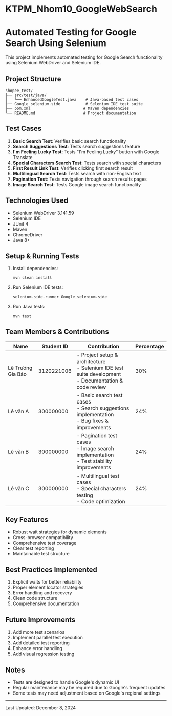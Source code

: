 # KTPM_Nhom10_GoogleWebSearch

# Automated Testing for Google Search Using Selenium

This project implements automated testing for Google Search functionality using Selenium WebDriver and Selenium IDE.

## Project Structure

```
shopee_test/
├── src/test/java/
│   └── EnhancedGoogleTest.java    # Java-based test cases
├── Google_selenium.side           # Selenium IDE test suite
├── pom.xml                       # Maven dependencies
└── README.md                     # Project documentation
```

## Test Cases

1. **Basic Search Test**: Verifies basic search functionality
2. **Search Suggestions Test**: Tests search suggestions feature
3. **I'm Feeling Lucky Test**: Tests "I'm Feeling Lucky" button with Google Translate
4. **Special Characters Search Test**: Tests search with special characters
5. **First Result Link Test**: Verifies clicking first search result
6. **Multilingual Search Test**: Tests search with non-English text
7. **Pagination Test**: Tests navigation through search results pages
8. **Image Search Test**: Tests Google image search functionality

## Technologies Used

- Selenium WebDriver 3.141.59
- Selenium IDE
- JUnit 4
- Maven
- ChromeDriver
- Java 8+

## Setup & Running Tests

1. Install dependencies:
   ```bash
   mvn clean install
   ```

2. Run Selenium IDE tests:
   ```bash
   selenium-side-runner Google_selenium.side
   ```

3. Run Java tests:
   ```bash
   mvn test
   ```

## Team Members & Contributions

| Name | Student ID | Contribution | Percentage |
|------|------------|--------------|------------|
| Lê Trương Gia Bảo | 3120221006 | - Project setup & architecture<br>- Selenium IDE test suite development<br>- Documentation & code review | 30% |
| Lê văn A | 300000000 | - Basic search test cases<br>- Search suggestions implementation<br>- Bug fixes & improvements | 24% |
| Lê văn B | 300000000 | - Pagination test cases<br>- Image search implementation<br>- Test stability improvements | 24% |
| Lê văn C | 300000000 | - Multilingual test cases<br>- Special characters testing<br>- Code optimization | 24% |

## Key Features

- Robust wait strategies for dynamic elements
- Cross-browser compatibility
- Comprehensive test coverage
- Clear test reporting
- Maintainable test structure

## Best Practices Implemented

1. Explicit waits for better reliability
2. Proper element locator strategies
3. Error handling and recovery
4. Clean code structure
5. Comprehensive documentation

## Future Improvements

1. Add more test scenarios
2. Implement parallel test execution
3. Add detailed test reporting
4. Enhance error handling
5. Add visual regression testing

## Notes

- Tests are designed to handle Google's dynamic UI
- Regular maintenance may be required due to Google's frequent updates
- Some tests may need adjustment based on Google's regional settings

---
Last Updated: December 8, 2024
